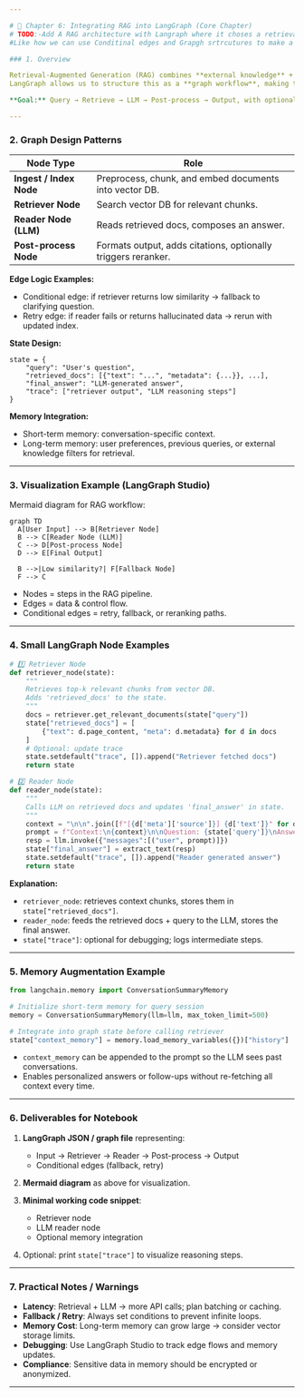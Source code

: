 ```yaml
---

# 🔹 Chapter 6: Integrating RAG into LangGraph (Core Chapter)
# TODO:-Add A RAG architecture with Langraph where it choses a retrieval or maybe a vector db or maybe a LLm , SO we can show Rag archtecture Advantages with Langrapgh
#Like how we can use Conditinal edges and Grapgh srtrcutures to make a SImple Langchain RAg to a more dynamic and better Rag in Langrph

### 1. Overview

Retrieval-Augmented Generation (RAG) combines **external knowledge** + **LLM reasoning**.
LangGraph allows us to structure this as a **graph workflow**, making the process transparent, traceable, and easier to debug.

**Goal:** Query → Retrieve → LLM → Post-process → Output, with optional memory augmentation.

---
```


### 2. Graph Design Patterns

| Node Type               | Role                                                          |
| ----------------------- | ------------------------------------------------------------- |
| **Ingest / Index Node** | Preprocess, chunk, and embed documents into vector DB.        |
| **Retriever Node**      | Search vector DB for relevant chunks.                         |
| **Reader Node (LLM)**   | Reads retrieved docs, composes an answer.                     |
| **Post-process Node**   | Formats output, adds citations, optionally triggers reranker. |

**Edge Logic Examples:**

* Conditional edge: if retriever returns low similarity → fallback to clarifying question.
* Retry edge: if reader fails or returns hallucinated data → rerun with updated index.

**State Design:**

```text
state = {
    "query": "User's question",
    "retrieved_docs": [{"text": "...", "metadata": {...}}, ...],
    "final_answer": "LLM-generated answer",
    "trace": ["retriever output", "LLM reasoning steps"]
}
```

**Memory Integration:**

* Short-term memory: conversation-specific context.
* Long-term memory: user preferences, previous queries, or external knowledge filters for retrieval.

---

### 3. Visualization Example (LangGraph Studio)

Mermaid diagram for RAG workflow:

```mermaid
graph TD
  A[User Input] --> B[Retriever Node]
  B --> C[Reader Node (LLM)]
  C --> D[Post-process Node]
  D --> E[Final Output]

  B -->|Low similarity?| F[Fallback Node]
  F --> C
```

* Nodes = steps in the RAG pipeline.
* Edges = data & control flow.
* Conditional edges = retry, fallback, or reranking paths.

---

### 4. Small LangGraph Node Examples

```python
# 1️⃣ Retriever Node
def retriever_node(state):
    """
    Retrieves top-k relevant chunks from vector DB.
    Adds 'retrieved_docs' to the state.
    """
    docs = retriever.get_relevant_documents(state["query"])
    state["retrieved_docs"] = [
        {"text": d.page_content, "meta": d.metadata} for d in docs
    ]
    # Optional: update trace
    state.setdefault("trace", []).append("Retriever fetched docs")
    return state

# 2️⃣ Reader Node
def reader_node(state):
    """
    Calls LLM on retrieved docs and updates 'final_answer' in state.
    """
    context = "\n\n".join([f"[{d['meta']['source']}] {d['text']}" for d in state["retrieved_docs"]])
    prompt = f"Context:\n{context}\n\nQuestion: {state['query']}\nAnswer (cite sources):"
    resp = llm.invoke({"messages":[("user", prompt)]})
    state["final_answer"] = extract_text(resp)
    state.setdefault("trace", []).append("Reader generated answer")
    return state
```

**Explanation:**

* `retriever_node`: retrieves context chunks, stores them in `state["retrieved_docs"]`.
* `reader_node`: feeds the retrieved docs + query to the LLM, stores the final answer.
* `state["trace"]`: optional for debugging; logs intermediate steps.

---

### 5. Memory Augmentation Example

```python
from langchain.memory import ConversationSummaryMemory

# Initialize short-term memory for query session
memory = ConversationSummaryMemory(llm=llm, max_token_limit=500)

# Integrate into graph state before calling retriever
state["context_memory"] = memory.load_memory_variables({})["history"]
```

* `context_memory` can be appended to the prompt so the LLM sees past conversations.
* Enables personalized answers or follow-ups without re-fetching all context every time.

---

### 6. Deliverables for Notebook

1. **LangGraph JSON / graph file** representing:

   * Input → Retriever → Reader → Post-process → Output
   * Conditional edges (fallback, retry)
2. **Mermaid diagram** as above for visualization.
3. **Minimal working code snippet**:

   * Retriever node
   * LLM reader node
   * Optional memory integration
4. Optional: print `state["trace"]` to visualize reasoning steps.

---

### 7. Practical Notes / Warnings

* **Latency**: Retrieval + LLM → more API calls; plan batching or caching.
* **Fallback / Retry**: Always set conditions to prevent infinite loops.
* **Memory Cost**: Long-term memory can grow large → consider vector storage limits.
* **Debugging**: Use LangGraph Studio to track edge flows and memory updates.
* **Compliance**: Sensitive data in memory should be encrypted or anonymized.

---
